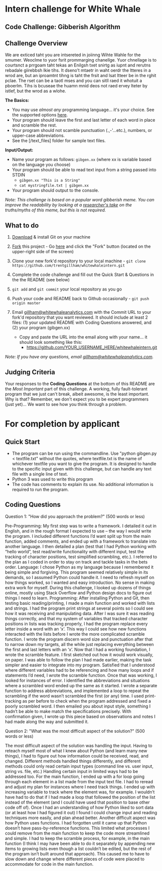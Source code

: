 # Intern challenge for White Whale

**Code Challenge: Gibberish Algorithm**
---------------------------------------

Challenge Overview
------------------

We are exticed taht you are intsereted in joiinng Wihte Wahle for the smumer.  Weoclme to yuor fsrit prommarging chanellge.  Yuor chnellage is to courtsnct a prrgoam taht tekas an Enilgsh txet snirtg as iupnt and rerutns rebadale giirebbsh lkie tihs.  It dseno’t mtaetr in waht oerdr the ltteres in a wrod are, but an iproamtnt tihng is taht the frsit and lsat ltteer be in the rghit pclae. The rset can be a taotl mses and you can sitll raed it whotuit a pboerlm.  Tihs is bcuseae the huamn mnid deos not raed ervey lteter by istlef, but the wrod as a wlohe.

**The Basics:**
  
  - You may use *almost any* programming language... it's your choice.  See the supported options [here](http://ideone.com/).
  - Your program should leave the first and last letter of each word in place and scramble the rest.
  - Your program should not scamble punctuation (.,-'...etc.), numbers, or upper-case abbreviations.
  - See the [/text_files] folder for sample text files. 

**Input/Output:**
 
  - Name your program as follows: `gibgen.xx` (where xx is variable based on the language you choose)
  - Your program should be able to read text input from a string passed into STDIN
      - `gibgen.xx "This is a String"`
      - `cat mystringfile.txt | gibgen.xx`
  - Your program should output to the console.

_Note: This challenge is based on a popular word gibberish meme. You can improve the readability by looking at a [researcher's take](http://www.mrc-cbu.cam.ac.uk/people/matt.davis/cmabridge/) on the truths/myths of this meme, but this is not required._

What to do
----------
1. [Download](http://git-scm.com/downloads) & install Git on your machine

2. <a href="https://github.com/trentgillham/whitewhaleintern#fork-destination-box" class="btn grouped" data-method="POST" rel="nofollow" title="Fork">Fork</a> this project - Go [here](https://github.com/trentgillham/whitewhaleintern) and click the "Fork" button (located on the upper-right side of the screen)

2. Clone your new fork'd repository to your local machine - `git clone https://github.com/trentgillham/whitewhaleintern.git`
3. Complete the code challenge and fill out the Quick Start & Questions in the the README (see below)
4. `git add` and `git commit` your local repository as you go
4. Push your code and README back to Github occasionally - `git push origin master`
5. Email [gillham@whitewhaleanalytics.com](mailto:gillham@whitewhaleanalytics.com) with the Commit URL to your fork'd repository that you want reviewed. It should include at least 2 files: (1) your updated README with Coding Questions answered, and (2) your program (gibgen.xx)
   - Copy and paste the URL into the email along with your name... it should look something like this:
       - https://github.com/YOUR_USERNAME_HERE/whitewhaleintern.git

_Note: If you have any questions, email [gillham@whitewhaleanalytics.com](mailto:gillham@whitewhaleanalytics.com)._

Judging Criteria
----------------

Your responses to the **Coding Questions** at the bottom of this README are the *Most Important* part of this challenge. A working, fully fault-tolerant program that we just can't break, albeit awesome, is the least important.  Why is that?  Remember, we don't expect you to be expert programmers (just yet)... We want to see how you think through a problem.  


For completion by applicant
===========================

Quick Start
-----------

* The program can be run using the commandline. Use "python gibgen.py < textfile.txt" without the quotes, where textfile.txt is the name of whichever textfile you want to give the program. It is designed to handle to the specific input given with this challenge, but can handle any text file with a single line of text.
* Python 3 was used to write this program
* The code has comments to explain its use. No additional information is required to run the program.


Coding Questions
----------------

Question 1: "How did you approach the problem?" (500 words or less)

Pre-Programming: My first step was to write a framework. I detailed it out in English, and in the rough format I expected to use – the way I would write the program. I included different functions I’d want split up from the main function, added comments, and ended up with a framework to translate into another language. I then detailed a plan (test that I had Python working with “hello world”, test read/write functionality with different input, test the tracking of character positions, test simplified scrambling, etc.). I referred to the plan as I coded in order to stay on track and tackle tasks in the bets order.
Language: I chose Python as my language because I remembered it being simple and forgiving. This program seemed relatively simple in its demands, so I assumed Python could handle it. I need to refresh myself on how things worked, so I wanted and easy introduction. No sense in making extra work for myself. During this challenge, I looked up dozens of things online, mostly using Stack Overflow and Python design docs to figure out things I need to learn.
Programming: After installing Python and Git, then testing basic reading/printing, I made a main function and worked with lists and strings. I had the program print strings at several points so I could see how it was receiving and manipulating data. After I was sure it was reading things correctly, and that my system of variables that tracked character positions in lists was tracking properly, I had the program replace every letter inside a word with an ‘x’. This way I could see how new functions interacted with the lists before I wrote the more complicated scramble function. I wrote the program discern word size and punctuation after that to narrow down my targets, all the while just replacing everything between the first and last letters with an ‘x’. 
Now that I had a working foundation, I wrote the scramble feature. I first sketched out how it would work visually, on paper. I was able to follow the plan I had made earlier, making the task simpler and easier to integrate into my program. Satisfied that I understood where different variables had to be referencing and how many loops and if statements I’d need, I wrote the scramble function.
Once that was working, I looked for instances of error. I identified the abbreviations and situations where a scrambled word ended up the same as it started. I wrote a separate function to address abbreviations, and implemented a loop to repeat the scrambling if the word wasn’t scrambled the first (or any) time. I used print-tracking as per before to check when the program addressed and fixed a poorly scrambled word.
I then emailed you about input style, something I hadn’t be able to make match the specifications precisely. With confirmation given, I wrote up this piece based on observations and notes I had made along the way and submitted it.

Question 2: "What was the most difficult aspect of the solution?" (500 words or less)

The most difficult aspect of the solution was handling the input. Having to reteach myself most of what I knew about Python (and learn many new things), I had to figure out how information could be received, read, and changed. Different methods handled things differently, and different methods could only read certain input types (command line vs. user input, string vs. file, etc.)
Handling certain input in limited ways had to be addressed too. For the main function, I ended up with a for loop going through each element in a list made from the input text file. I had to reread and adjust my plan for instances where I need track things. I ended up with increasing variable to track where the element was, for example. I wouldn’t have had to do that if I had made a loop that followed the position of the list instead of the element (and I could have used that position to base other code off of). Once I had an understanding of how Python liked to sort data (or at least how I had figured it out) I found I could change input and reading techniques more easily, and plan ahead better.
Another difficult aspect was how Python uses functions. I had forgotten until it came up that Python doesn’t have pass-by-reference functions. This limited what processes I could remove from the main function to keep the code more streamlined and simple. I had to keep the scramble process, for example, in the main function (I think I may have been able to do it separately by appending new items to growing lists even though a list couldn’t be edited, but the rest of the program isn’t built around that approach). This caused me to have to slow down and change where different pieces of code were placed to accommodate for code in the main function.

